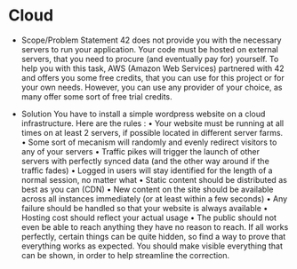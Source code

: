 # Cloud

- Scope/Problem Statement
42 does not provide you with the necessary servers to run your application. Your code
must be hosted on external servers, that you need to procure (and eventually pay for)
yourself.
To help you with this task, AWS (Amazon Web Services) partnered with 42 and offers
you some free credits, that you can use for this project or for your own needs. However,
you can use any provider of your choice, as many offer some sort of free trial credits.

- Solution
You have to install a simple wordpress website on a cloud infrastructure. Here are the
rules :
• Your website must be running at all times on at least 2 servers, if possible located
in different server farms.
• Some sort of mecanism will randomly and evenly redirect visitors to any of your
servers
• Traffic pikes will trigger the launch of other servers with perfectly synced data
(and the other way around if the traffic fades)
• Logged in users will stay identified for the length of a normal session, no matter
what
• Static content should be distributed as best as you can (CDN)
• New content on the site should be available across all instances immediately (or
at least within a few seconds)
• Any failure should be handled so that your website is always available
• Hosting cost should reflect your actual usage
• The public should not even be able to reach anything they have no reason to reach.
If all works perfectly, certain things can be quite hidden, so find a way to prove that
everything works as expected. You should make visible everything that can be shown, in
order to help streamline the correction.


